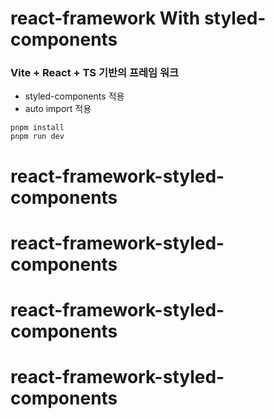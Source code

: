# react-framework With styled-components
### Vite + React + TS 기반의 프레임 워크

- styled-components 적용
- auto import 적용


```
pnpm install
pnpm run dev
```
# react-framework-styled-components
# react-framework-styled-components
# react-framework-styled-components
# react-framework-styled-components

